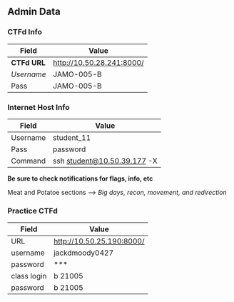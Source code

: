 ## Admin Data 

### CTFd Info 
| Field | Value | 
|-|-|
| **CTFd  URL** | http://10.50.28.241:8000/ |
| *Username* | JAMO-005-B |
| Pass | JAMO-005-B|

### Internet Host Info
| Field | Value | 
|-|-|
| Username| student_11 |
| Pass | password| 
| Command | ssh student@10.50.39.177 -X |

**Be sure to check notifications for flags, info, etc**

Meat and Potatoe sections --> *Big days, recon, movement, and redirection*

### Practice CTFd
| Field | Value | 
|-|-|
| URL | http://10.50.25.190:8000/ | 
| username| jackdmoody0427 | 
| password | *** | 
| class login | b 21005 | 
| password | b 21005 | 
